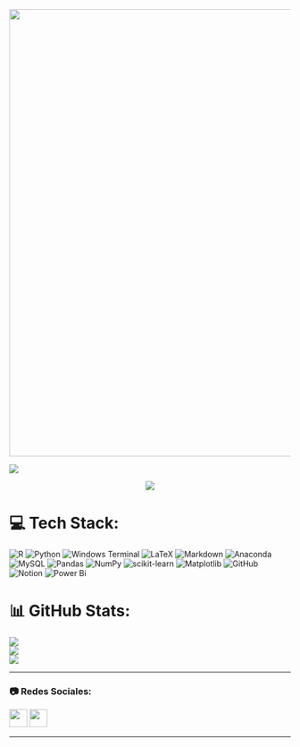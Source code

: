 <div id="header" align="center">
  <img decoding="async" src="https://github.com/luisarochi/luisarochi/blob/main/DATA%20banner%20(1).png" width="800"/>
</div>


  ![](https://komarev.com/ghpvc/?username=luisarochi&color=blue&style=for-the-badge=PROFILE+VIEWS)


<p align="center">
  <a href="https://skillicons.dev">
    <img src="https://skillicons.dev/icons?i=py,html,mysql,ps" />
  </a>
</p>

# 💻 Tech Stack:
![R](https://img.shields.io/badge/r-%23276DC3.svg?style=for-the-badge&logo=r&logoColor=white) ![Python](https://img.shields.io/badge/python-3670A0?style=for-the-badge&logo=python&logoColor=ffdd54) ![Windows Terminal](https://img.shields.io/badge/Windows%20Terminal-%234D4D4D.svg?style=for-the-badge&logo=windows-terminal&logoColor=white) ![LaTeX](https://img.shields.io/badge/latex-%23008080.svg?style=for-the-badge&logo=latex&logoColor=white) ![Markdown](https://img.shields.io/badge/markdown-%23000000.svg?style=for-the-badge&logo=markdown&logoColor=white) ![Anaconda](https://img.shields.io/badge/Anaconda-%2344A833.svg?style=for-the-badge&logo=anaconda&logoColor=white) ![MySQL](https://img.shields.io/badge/mysql-4479A1.svg?style=for-the-badge&logo=mysql&logoColor=white) ![Pandas](https://img.shields.io/badge/pandas-%23150458.svg?style=for-the-badge&logo=pandas&logoColor=white) ![NumPy](https://img.shields.io/badge/numpy-%23013243.svg?style=for-the-badge&logo=numpy&logoColor=white) ![scikit-learn](https://img.shields.io/badge/scikit--learn-%23F7931E.svg?style=for-the-badge&logo=scikit-learn&logoColor=white) ![Matplotlib](https://img.shields.io/badge/Matplotlib-%23ffffff.svg?style=for-the-badge&logo=Matplotlib&logoColor=black) ![GitHub](https://img.shields.io/badge/github-%23121011.svg?style=for-the-badge&logo=github&logoColor=white) ![Notion](https://img.shields.io/badge/Notion-%23000000.svg?style=for-the-badge&logo=notion&logoColor=white) ![Power Bi](https://img.shields.io/badge/power_bi-F2C811?style=for-the-badge&logo=powerbi&logoColor=black)
# 📊 GitHub Stats:
![](https://github-readme-stats.vercel.app/api?username=luisarochi&theme=dark&hide_border=false&include_all_commits=true&count_private=false)<br/>
![](https://github-readme-streak-stats.herokuapp.com/?user=luisarochi&theme=dark&hide_border=false)<br/>
![](https://github-readme-stats.vercel.app/api/top-langs/?username=luisarochi&theme=dark&hide_border=false&include_all_commits=true&count_private=false&layout=compact)

---

### 📷 Redes Sociales:
<p align="left"> <a href="https://www.instagram.com/luisarochii/" target="_blank" rel="noreferrer"><img src="https://raw.githubusercontent.com/danielcranney/readme-generator/main/public/icons/socials/instagram.svg" width="32" height="32" /></a> <a href="https://www.linkedin.com/in/luis-elias-arochi/" target="_blank" rel="noreferrer"><img src="https://raw.githubusercontent.com/danielcranney/readme-generator/main/public/icons/socials/linkedin.svg" width="32" height="32"/p>

---
